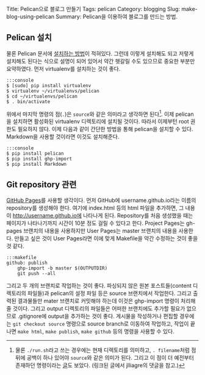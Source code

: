 Title: Pelican으로 블로그 만들기
Tags: pelican
Category: blogging
Slug: make-blog-using-pelican
Summary: Pelican을 이용하여 블로그를 만드는 방법.


## Pelican 설치
물론 Pelican 문서에
[설치하는 방법](http://docs.getpelican.com/en/latest/getting_started.html#installing-pelican)이 적혀있다.
그런데 이렇게 설치해도 되고 저렇게 설치해도 된다는 식으로 설명이 되어 있어서
약간 헷갈릴 수도 있으므로 중요한 부분만 요약하였다. 먼저 virtualenv를 설치하는 것이 좋다.

	:::console
	$ [sudo] pip install virtualenv
	$ virtualenv ~/virtualenvs/pelican
	$ cd ~/virtualenvs/pelican
	$ . bin/activate

위에서 마지막 명령의 점(`.`)은 `source`와 같은 의미라고 생각하면 된다[^period].
이제 pelican을 설치하면 활성화된 virtualenv 디렉토리에 설치될 것이다.
따라서 이제부턴 root 권한도 필요하지 않다. 이제 다음과 같이 간단한 방법을 통해
pelican을 설치할 수 있다. Markdown을 사용할 것이라면 이것도 설치해준다.

	:::console
	$ pip install pelican
	$ pip install ghp-import
	$ pip install Markdown

[^period]: 물론 `./run.sh`라고 쓰는 경우에는 현재 디렉토리를 의미하고,
`. filename`처럼 점 뒤에 공백이 하나 있어야 `source`와 같은 의미가 된다.
그리고 이 점이 더 예전부터 존재하던 명령이라는 [글](http://superuser.com/a/46146)도 보았다.
(링크된 글에서 jlliagre의 댓글을 참고.)


## Git repository 관련

[GitHub Pages](https://help.github.com/categories/20/articles)를 사용할 생각이다.
먼저 GitHub에 username.github.io라는 이름의 repository를 생성해야 한다.
여기에 index.html 등의 html 파일을 추가하면, 그 내용이 http://username.github.io에 나타나게 된다.
Repository를 처음 생성했을 때는 페이지가 나타나기까지 시간이 10분 정도 걸릴 수 있다고 한다.
Project Pages는 gh-pages 브랜치의 내용을 사용하지만 User Pages는 master 브랜치의 내용을 사용한다.
만들고 싶은 것이 User Pages라면 이에 맞게 Makefile을 약간 수정하는 것이 좋을 것 같다.

	:::makefile
	github: publish
		ghp-import -b master $(OUTPUTDIR)
		git push --all

그리고 두 개의 브랜치로 작업하는 것이 좋다. 파싱되지 않은 원본 포스트들(content 디렉토리의 파일들)과
pelican의 설정 파일 등은 source 브랜치에서 작업한다. 그리고 출력된 결과물들만 mater 브랜치로
커밋해야 하는데 이것은 ghp-import 명령이 처리해 줄 것이다. 그리고 output 디렉토리의
파일들은 어떠한 브랜치에도 추가할 필요가 없으므로 .gitignore에 output을 추가하는 것이 좋다.
게시물을 작성하거나 편집할 경우에는 `git checkout source` 명령으로 source branch로 이동하여
작업하고, 작업이 끝나면 `make html`, `make publish`, `make github` 등의 명령을 사용할 수 있다.

